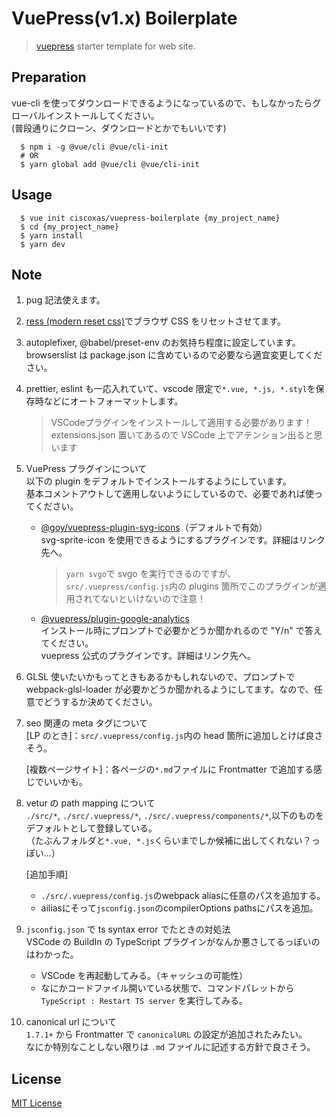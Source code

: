 # VuePress(v1.x) Boilerplate

> [vuepress](https://vuepress.vuejs.org/) starter template for web site.

## Preparation

vue-cli を使ってダウンロードできるようになっているので、もしなかったらグローバルインストールしてください。<br>
(普段通りにクローン、ダウンロードとかでもいいです)

      $ npm i -g @vue/cli @vue/cli-init
      # OR
      $ yarn global add @vue/cli @vue/cli-init

## Usage

      $ vue init ciscoxas/vuepress-boilerplate {my_project_name}
      $ cd {my_project_name}
      $ yarn install
      $ yarn dev

## Note

1. pug 記法使えます。

2. [ress (modern reset css)](https://github.com/filipelinhares/ress)でブラウザ CSS をリセットさせてます。

3. autoplefixer, @babel/preset-env のお気持ち程度に設定しています。browserslist は package.json に含めているので必要なら適宜変更してください。

4. prettier, eslint も一応入れていて、vscode 限定で`*.vue, *.js, *.styl`を保存時などにオートフォーマットします。
   > VSCodeプラグインをインストールして適用する必要があります！<br>
   > extensions.json 置いてあるので VSCode 上でアテンション出ると思います

5. VuePress プラグインについて<br>
   以下の plugin をデフォルトでインストールするようにしています。<br>
   基本コメントアウトして適用しないようにしているので、必要であれば使ってください。

   - [@goy/vuepress-plugin-svg-icons](https://vp-icon.goyfe.com/guide/)（デフォルトで有効）<br>
     svg-sprite-icon を使用できるようにするプラグインです。詳細はリンク先へ。
     > `yarn svgo`で svgo を実行できるのですが、`src/.vuepress/config.js`内の plugins 箇所でこのプラグインが適用されてないといけないので注意！

   - [@vuepress/plugin-google-analytics](https://v1.vuepress.vuejs.org/plugin/official/plugin-google-analytics.html)<br>
     インストール時にプロンプトで必要かどうか聞かれるので "Y/n" で答えてください。<br>
     vuepress 公式のプラグインです。詳細はリンク先へ。

6. GLSL 使いたいかもってときもあるかもしれないので、プロンプトで webpack-glsl-loader が必要かどうか聞かれるようにしてます。なので、任意でどうするか決めてください。

7. seo 関連の meta タグについて<br>
   [LP のとき]：`src/.vuepress/config.js`内の head 箇所に追加しとけば良さそう。

   [複数ページサイト]：各ページの`*.md`ファイルに Frontmatter で追加する感じでいいかも。

8. vetur の path mapping について<br>
    `./src/*`, `./src/.vuepress/*`, `./src/.vuepress/components/*`,以下のものをデフォルトとして登録している。<br>
    （たぶんフォルダと`*.vue, *.js`くらいまでしか候補に出してくれない？っぽい...）

    [追加手順]
    - `./src/.vuepress/config.js`のwebpack aliasに任意のパスを追加する。
    - ailiasにそって`jsconfig.json`のcompilerOptions pathsにパスを追加。

9. `jsconfig.json` で ts syntax error でたときの対処法<br>
    VSCode の BuildIn の TypeScript プラグインがなんか悪さしてるっぽいのはわかった。

    - VSCode を再起動してみる。（キャッシュの可能性）
    - なにかコードファイル開いている状態で、コマンドパレットから`TypeScript : Restart TS server` を実行してみる。

10. canonical url について<br>
    `1.7.1+` から Frontmatter で `canonicalURL` の設定が追加されたみたい。<br>
    なにか特別なことしない限りは `.md` ファイルに記述する方針で良さそう。

## License

[MIT License](https://github.com/RootCisco/vuepress-boilerplate/blob/master/LICENSE)
